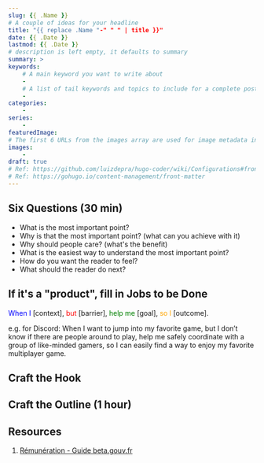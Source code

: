 ```yaml
---
slug: {{ .Name }}
# A couple of ideas for your headline
title: "{{ replace .Name "-" " " | title }}"
date: {{ .Date }}
lastmod: {{ .Date }}
# description is left empty, it defaults to summary
summary: >
keywords:
    # A main keyword you want to write about
    -
    # A list of tail keywords and topics to include for a complete post
    -
categories:
    -
series:
    -
featuredImage:
# The first 6 URLs from the images array are used for image metadata in the OpenGraph internal hugo template
images:
    -
draft: true
# Ref: https://github.com/luizdepra/hugo-coder/wiki/Configurations#front-matter
# Ref: https://gohugo.io/content-management/front-matter
---
```


<!--
Checklist before publication
- Review Headlines: Talk benefits, not details. Keep it short
- Review Content skimming: Break it down with bullet points, bolding, spacing
- Review Story: do I have a beginning, a middle, and end? do I tell my emotions?
e.g. storyline of a side project: life before the solution / my approach to solving it / complications I faced / end results / what woul I do differently
-->

## Six Questions (30 min)

- What is the most important point?
- Why is that the most important point? (what can you achieve with it)
- Why should people care? (what's the benefit)
- What is the easiest way to understand the most important point?
- How do you want the reader to feel?
- What should the reader do next?

## If it's a "product", fill in Jobs to be Done

<span style="color:blue">When I</span> [context],
<span style="color:red">but</span> [barrier],
<span style="color:green">help me</span> [goal],
<span style="color:orange">so I</span> [outcome].

e.g. for Discord: When I want to jump into my favorite game, but I don’t know if there are people around to play, help me safely coordinate with a group of like-minded gamers, so I can easily find a way to enjoy my favorite multiplayer game.

## Craft the Hook

## Craft the Outline (1 hour)
<!-- bullet points or headlines and subheadlines -->

## Resources

<!-- A list of external sites you can link to -->
1. [Rémunération - Guide beta.gouv.fr](https://doc.incubateur.net/communaute/travailler-a-beta-gouv/recrutement/remuneration)
